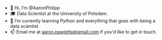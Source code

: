 - 👋 Hi, I’m @AaronPhilipp
- 🎓 Data Scientist at the University of Potsdam.
- 🌱 I’m currently learning Python and everything that goes with being a data scientist
- 📫 Email me at aaron.pawletta@gmail.com if you'd like to get in touch.

<!---
AaronPhilipp/AaronPhilipp is a ✨ special ✨ repository because its `README.md` (this file) appears on your GitHub profile.
You can click the Preview link to take a look at your changes
--->
